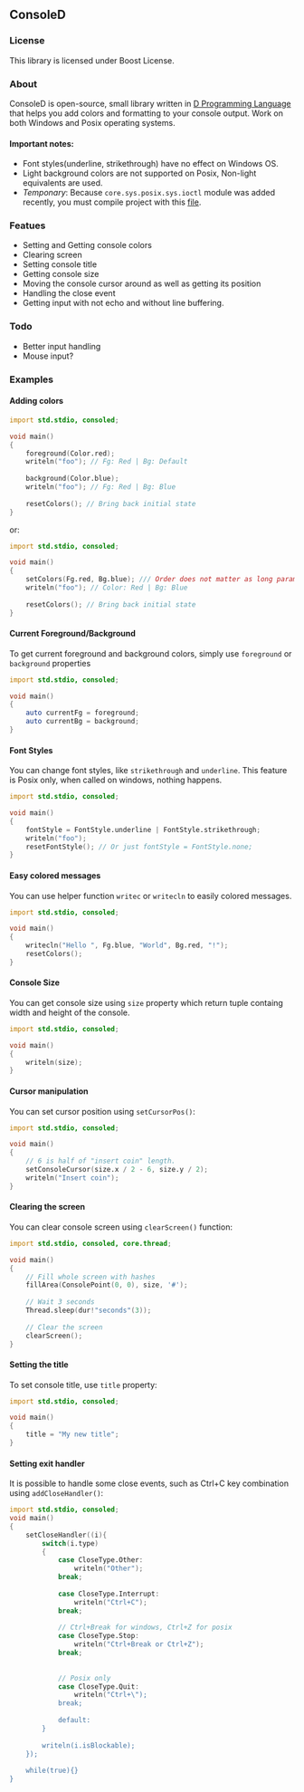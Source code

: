 ## ConsoleD

### License

 This library is licensed under Boost License.

### About

ConsoleD is open-source, small library written in [D Programming Language](http://dlang.org) that 
helps you add colors and formatting to your console output. Work on both Windows and Posix operating systems.

#### Important notes:

 * Font styles(underline, strikethrough) have no effect on Windows OS.
 * Light background colors are not supported on Posix, Non-light equivalents are used.
 * _Temponary_: Because `core.sys.posix.sys.ioctl` module was added recently, you must compile project with this [file](https://github.com/D-Programming-Language/druntime/blob/master/src/core/sys/posix/sys/ioctl.d).
 
### Featues

 - Setting and Getting console colors
 - Clearing screen
 - Setting console title
 - Getting console size
 - Moving the console cursor around as well as getting its position
 - Handling the close event
 - Getting input with not echo and without line buffering.
 
### Todo

 - Better input handling
 - Mouse input?

### Examples

#### Adding colors

```D
import std.stdio, consoled;

void main()
{
    foreground(Color.red);
    writeln("foo"); // Fg: Red | Bg: Default
    
    background(Color.blue);
    writeln("foo"); // Fg: Red | Bg: Blue
    
    resetColors(); // Bring back initial state
}
```

or:

```D
import std.stdio, consoled;

void main()
{
    setColors(Fg.red, Bg.blue); /// Order does not matter as long parameters are Fg or Bg.
    writeln("foo"); // Color: Red | Bg: Blue
    
    resetColors(); // Bring back initial state
}
```


#### Current Foreground/Background

To get current foreground and background colors, simply use `foreground` or `background` properties

```D
import std.stdio, consoled;

void main()
{
    auto currentFg = foreground;
    auto currentBg = background;
}
```


#### Font Styles

You can change font styles, like `strikethrough` and `underline`. This feature is Posix only, when called on windows, nothing happens.

```D
import std.stdio, consoled;

void main()
{
    fontStyle = FontStyle.underline | FontStyle.strikethrough;
    writeln("foo");
    resetFontStyle(); // Or just fontStyle = FontStyle.none;
}
```

#### Easy colored messages

You can use helper function `writec` or `writecln` to easily  colored messages.

```D
import std.stdio, consoled;

void main()
{
    writecln("Hello ", Fg.blue, "World", Bg.red, "!");
    resetColors();
}
```

#### Console Size

You can get console size using `size` property which return tuple containg width and height of the console.

```D
import std.stdio, consoled;

void main()
{
    writeln(size);
}
```

#### Cursor manipulation

You can set cursor position using `setCursorPos()`:

```D
import std.stdio, consoled;

void main()
{
    // 6 is half of "insert coin" length.
    setConsoleCursor(size.x / 2 - 6, size.y / 2);
    writeln("Insert coin");
}
```

#### Clearing the screen

You can clear console screen using `clearScreen()` function:

```D
import std.stdio, consoled, core.thread;

void main()
{
	// Fill whole screen with hashes
    fillArea(ConsolePoint(0, 0), size, '#');
	
	// Wait 3 seconds
	Thread.sleep(dur!"seconds"(3));
	
	// Clear the screen
	clearScreen();
}
```


#### Setting the title

To set console title, use `title` property:


```D
import std.stdio, consoled;

void main()
{
	title = "My new title";
}
```


#### Setting exit handler

It is possible to handle some close events, such as Ctrl+C key combination using `addCloseHandler()`:

```D
import std.stdio, consoled;
void main()
{   
    setCloseHandler((i){
        switch(i.type)
        {
            case CloseType.Other:
                writeln("Other");
            break;
            
            case CloseType.Interrupt:
                writeln("Ctrl+C");
            break;
            
            // Ctrl+Break for windows, Ctrl+Z for posix
            case CloseType.Stop:
                writeln("Ctrl+Break or Ctrl+Z");
            break;
            
            
            // Posix only
            case CloseType.Quit:
				writeln("Ctrl+\");
            break;
            
            default:
        }
        
        writeln(i.isBlockable);
    });
    
    while(true){}
}

```
